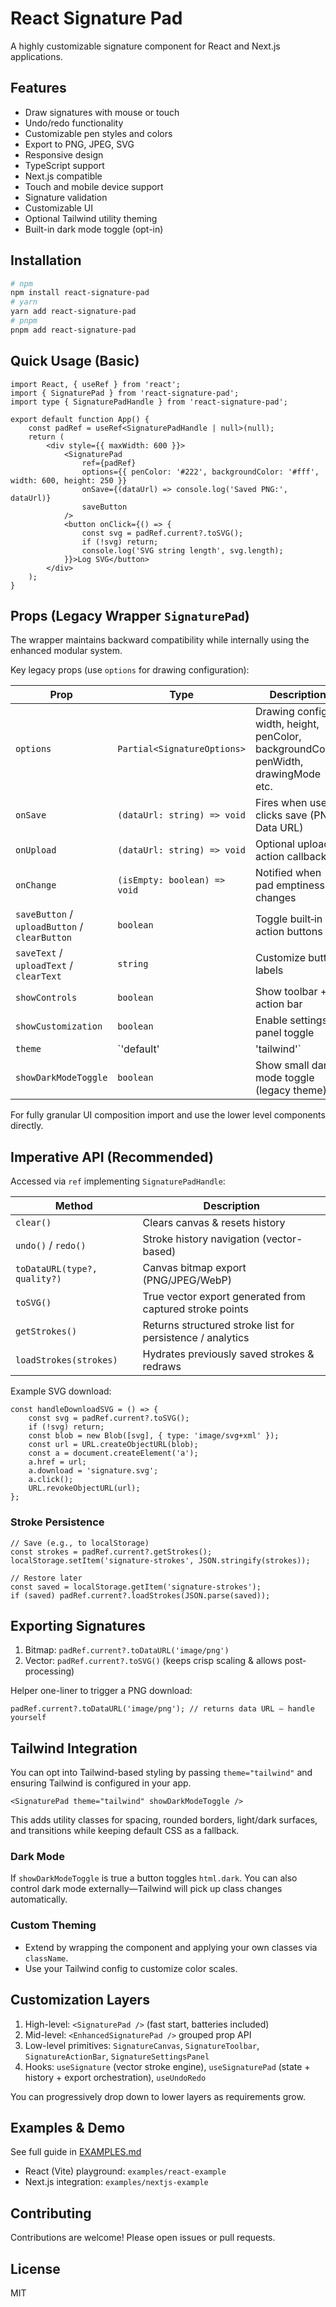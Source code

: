 
# React Signature Pad

A highly customizable signature component for React and Next.js applications.

## Features

- Draw signatures with mouse or touch
- Undo/redo functionality
- Customizable pen styles and colors
- Export to PNG, JPEG, SVG
- Responsive design
- TypeScript support
- Next.js compatible
- Touch and mobile device support
- Signature validation
- Customizable UI
- Optional Tailwind utility theming
- Built-in dark mode toggle (opt-in)

## Installation

```bash
# npm
npm install react-signature-pad
# yarn
yarn add react-signature-pad
# pnpm
pnpm add react-signature-pad
```

## Quick Usage (Basic)

```tsx
import React, { useRef } from 'react';
import { SignaturePad } from 'react-signature-pad';
import type { SignaturePadHandle } from 'react-signature-pad';

export default function App() {
	const padRef = useRef<SignaturePadHandle | null>(null);
	return (
		<div style={{ maxWidth: 600 }}>
			<SignaturePad
				ref={padRef}
				options={{ penColor: '#222', backgroundColor: '#fff', width: 600, height: 250 }}
				onSave={(dataUrl) => console.log('Saved PNG:', dataUrl)}
				saveButton
			/>
			<button onClick={() => {
				const svg = padRef.current?.toSVG();
				if (!svg) return;
				console.log('SVG string length', svg.length);
			}}>Log SVG</button>
		</div>
	);
}
```

## Props (Legacy Wrapper `SignaturePad`)

The wrapper maintains backward compatibility while internally using the enhanced modular system.

Key legacy props (use `options` for drawing configuration):

| Prop | Type | Description |
|------|------|-------------|
| `options` | `Partial<SignatureOptions>` | Drawing config: width, height, penColor, backgroundColor, penWidth, drawingMode etc. |
| `onSave` | `(dataUrl: string) => void` | Fires when user clicks save (PNG Data URL) |
| `onUpload` | `(dataUrl: string) => void` | Optional upload action callback |
| `onChange` | `(isEmpty: boolean) => void` | Notified when pad emptiness changes |
| `saveButton` / `uploadButton` / `clearButton` | `boolean` | Toggle built‑in action buttons |
| `saveText` / `uploadText` / `clearText` | `string` | Customize button labels |
| `showControls` | `boolean` | Show toolbar + action bar |
| `showCustomization` | `boolean` | Enable settings panel toggle |
| `theme` | `'default' | 'tailwind'` | Styling preset |
| `showDarkModeToggle` | `boolean` | Show small dark mode toggle (legacy theme) |

For fully granular UI composition import and use the lower level components directly.

## Imperative API (Recommended)

Accessed via `ref` implementing `SignaturePadHandle`:

| Method | Description |
|--------|-------------|
| `clear()` | Clears canvas & resets history |
| `undo()` / `redo()` | Stroke history navigation (vector-based) |
| `toDataURL(type?, quality?)` | Canvas bitmap export (PNG/JPEG/WebP) |
| `toSVG()` | True vector export generated from captured stroke points |
| `getStrokes()` | Returns structured stroke list for persistence / analytics |
| `loadStrokes(strokes)` | Hydrates previously saved strokes & redraws |

Example SVG download:

```tsx
const handleDownloadSVG = () => {
	const svg = padRef.current?.toSVG();
	if (!svg) return;
	const blob = new Blob([svg], { type: 'image/svg+xml' });
	const url = URL.createObjectURL(blob);
	const a = document.createElement('a');
	a.href = url;
	a.download = 'signature.svg';
	a.click();
	URL.revokeObjectURL(url);
};
```

### Stroke Persistence

```tsx
// Save (e.g., to localStorage)
const strokes = padRef.current?.getStrokes();
localStorage.setItem('signature-strokes', JSON.stringify(strokes));

// Restore later
const saved = localStorage.getItem('signature-strokes');
if (saved) padRef.current?.loadStrokes(JSON.parse(saved));
```

## Exporting Signatures

1. Bitmap: `padRef.current?.toDataURL('image/png')`
2. Vector: `padRef.current?.toSVG()` (keeps crisp scaling & allows post-processing)

Helper one-liner to trigger a PNG download:

```tsx
padRef.current?.toDataURL('image/png'); // returns data URL – handle yourself
```

## Tailwind Integration

You can opt into Tailwind-based styling by passing `theme="tailwind"` and ensuring Tailwind is configured in your app.

```tsx
<SignaturePad theme="tailwind" showDarkModeToggle />
```

This adds utility classes for spacing, rounded borders, light/dark surfaces, and transitions while keeping default CSS as a fallback.

### Dark Mode
If `showDarkModeToggle` is true a button toggles `html.dark`. You can also control dark mode externally—Tailwind will pick up class changes automatically.

### Custom Theming
- Extend by wrapping the component and applying your own classes via `className`.
- Use your Tailwind config to customize color scales.

## Customization Layers

1. High-level: `<SignaturePad />` (fast start, batteries included)
2. Mid-level: `<EnhancedSignaturePad />` grouped prop API
3. Low-level primitives: `SignatureCanvas`, `SignatureToolbar`, `SignatureActionBar`, `SignatureSettingsPanel`
4. Hooks: `useSignature` (vector stroke engine), `useSignaturePad` (state + history + export orchestration), `useUndoRedo`

You can progressively drop down to lower layers as requirements grow.

## Examples & Demo

See full guide in [EXAMPLES.md](./EXAMPLES.md)

- React (Vite) playground: `examples/react-example`
- Next.js integration: `examples/nextjs-example`

## Contributing

Contributions are welcome! Please open issues or pull requests.

## License

MIT


